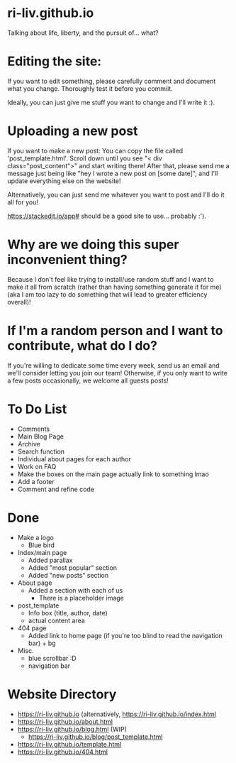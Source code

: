 # ri-liv.github.io
Talking about life, liberty, and the pursuit of... what?

# Editing the site:
If you want to edit something, please carefully comment and document what you change. Thoroughly test it before you commiit. 

Ideally, you can just give me stuff you want to change and I'll write it :). 

# Uploading a new post
If you want to make a new post: 
You can copy the file called 'post_template.html'. 
Scroll down until you see "< div class="post_content">" and start writing there!
After that, please send me a message just being like "hey I wrote a new post on [some date]", and I'll update everything else on the website!

Alternatively, you can just send me whatever you want to post and I'll do it all for you!

https://stackedit.io/app# should be a good site to use... probably :'). 

# Why are we doing this super inconvenient thing?
Because I don't feel like trying to install/use random stuff and I want to make it all from scratch (rather than having something generate it for me) (aka I am too lazy to do something that will lead to greater efficiency overall)!

# If I'm a random person and I want to contribute, what do I do?
If you're willing to dedicate some time every week, send us an email and we'll consider letting you join our team!
Otherwise, if you only want to write a few posts occasionally, we welcome all guests posts!

# To Do List
  - Comments
  - Main Blog Page
  - Archive
  - Search function
  - Individual about pages for each author
  - Work on FAQ
  - Make the boxes on the main page actually link to something lmao
  - Add a footer
  - Comment and refine code 
  # Done
  - Make a logo
    - Blue bird
  - Index/main page
    - Added parallax
    - Added "most popular" section
    - Added "new posts" section
  - About page
    - Added a section with each of us
      - There is a placeholder image
  - post_template
    - Info box (title, author, date)
    - actual content area
  - 404 page
    - Added link to home page (if you're too blind to read the navigation bar) + bg
  - Misc.
    - blue scrollbar :D
    - navigation bar
    
# Website Directory
- https://ri-liv.github.io (alternatively, https://ri-liv.github.io/index.html
- https://ri-liv.github.io/about.html
- https://ri-liv.github.io/blog.html (WIP)
  - https://ri-liv.github.io/blog/post_template.html 
- https://ri-liv.github.io/template.html
- https://ri-liv.github.io/404.html
